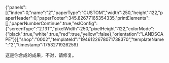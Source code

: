 {"panels":[{"index":0,"name":"2","paperType":"CUSTOM","width":250,"height":122,"paperHeader":0,"paperFooter":345.82677165354335,"printElements":[],"paperNumberContinue":true,"eslConfig":{"screenType":"2.13T","pixelWidth":250,"pixelHeight":122,"colorMode":{"black":true,"white":true,"red":true,"yellow":false},"orientation":"LANDSCAPE"}}],"shop":"0002","templateId":"1946122678071738370","templateName":"2","timestamp":1753271926259}

这是你合成的成果，不对，请修复。